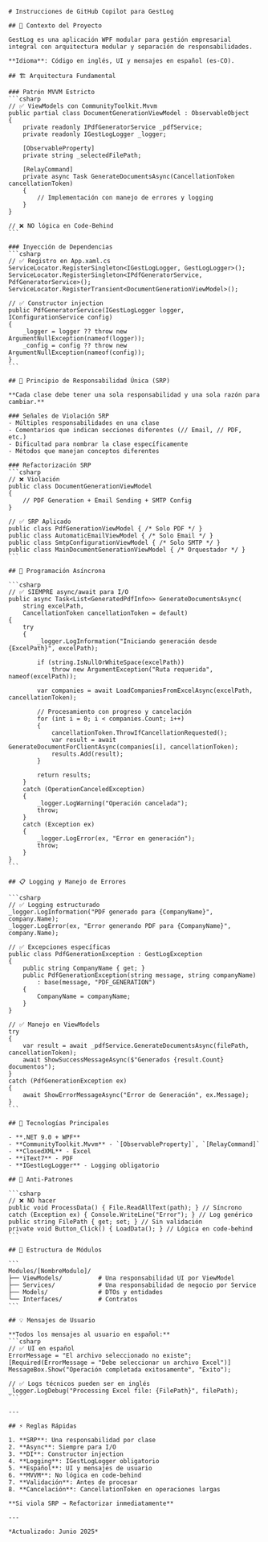 ````instructions
# Instrucciones de GitHub Copilot para GestLog

## 🎯 Contexto del Proyecto

GestLog es una aplicación WPF modular para gestión empresarial integral con arquitectura modular y separación de responsabilidades.

**Idioma**: Código en inglés, UI y mensajes en español (es-CO).

## 🏗️ Arquitectura Fundamental

### Patrón MVVM Estricto
```csharp
// ✅ ViewModels con CommunityToolkit.Mvvm
public partial class DocumentGenerationViewModel : ObservableObject
{
    private readonly IPdfGeneratorService _pdfService;
    private readonly IGestLogLogger _logger;
    
    [ObservableProperty]
    private string _selectedFilePath;
    
    [RelayCommand]
    private async Task GenerateDocumentsAsync(CancellationToken cancellationToken)
    {
        // Implementación con manejo de errores y logging
    }
}

// ❌ NO lógica en Code-Behind
```

### Inyección de Dependencias
```csharp
// ✅ Registro en App.xaml.cs
ServiceLocator.RegisterSingleton<IGestLogLogger, GestLogLogger>();
ServiceLocator.RegisterSingleton<IPdfGeneratorService, PdfGeneratorService>();
ServiceLocator.RegisterTransient<DocumentGenerationViewModel>();

// ✅ Constructor injection
public PdfGeneratorService(IGestLogLogger logger, IConfigurationService config)
{
    _logger = logger ?? throw new ArgumentNullException(nameof(logger));
    _config = config ?? throw new ArgumentNullException(nameof(config));
}
```

## 🎯 Principio de Responsabilidad Única (SRP)

**Cada clase debe tener una sola responsabilidad y una sola razón para cambiar.**

### Señales de Violación SRP
- Múltiples responsabilidades en una clase
- Comentarios que indican secciones diferentes (// Email, // PDF, etc.)
- Dificultad para nombrar la clase específicamente
- Métodos que manejan conceptos diferentes

### Refactorización SRP
```csharp
// ❌ Violación
public class DocumentGenerationViewModel
{
    // PDF Generation + Email Sending + SMTP Config
}

// ✅ SRP Aplicado
public class PdfGenerationViewModel { /* Solo PDF */ }
public class AutomaticEmailViewModel { /* Solo Email */ }
public class SmtpConfigurationViewModel { /* Solo SMTP */ }
public class MainDocumentGenerationViewModel { /* Orquestador */ }
```

## 🔄 Programación Asíncrona

```csharp
// ✅ SIEMPRE async/await para I/O
public async Task<List<GeneratedPdfInfo>> GenerateDocumentsAsync(
    string excelPath, 
    CancellationToken cancellationToken = default)
{
    try
    {
        _logger.LogInformation("Iniciando generación desde {ExcelPath}", excelPath);
        
        if (string.IsNullOrWhiteSpace(excelPath))
            throw new ArgumentException("Ruta requerida", nameof(excelPath));
            
        var companies = await LoadCompaniesFromExcelAsync(excelPath, cancellationToken);
        
        // Procesamiento con progreso y cancelación
        for (int i = 0; i < companies.Count; i++)
        {
            cancellationToken.ThrowIfCancellationRequested();
            var result = await GenerateDocumentForClientAsync(companies[i], cancellationToken);
            results.Add(result);
        }
        
        return results;
    }
    catch (OperationCanceledException)
    {
        _logger.LogWarning("Operación cancelada");
        throw;
    }
    catch (Exception ex)
    {
        _logger.LogError(ex, "Error en generación");
        throw;
    }
}
```

## 📋 Logging y Manejo de Errores

```csharp
// ✅ Logging estructurado
_logger.LogInformation("PDF generado para {CompanyName}", company.Name);
_logger.LogError(ex, "Error generando PDF para {CompanyName}", company.Name);

// ✅ Excepciones específicas
public class PdfGenerationException : GestLogException
{
    public string CompanyName { get; }
    public PdfGenerationException(string message, string companyName) 
        : base(message, "PDF_GENERATION")
    {
        CompanyName = companyName;
    }
}

// ✅ Manejo en ViewModels
try
{
    var result = await _pdfService.GenerateDocumentsAsync(filePath, cancellationToken);
    await ShowSuccessMessageAsync($"Generados {result.Count} documentos");
}
catch (PdfGenerationException ex)
{
    await ShowErrorMessageAsync("Error de Generación", ex.Message);
}
```

## 🎯 Tecnologías Principales

- **.NET 9.0 + WPF**
- **CommunityToolkit.Mvvm** - `[ObservableProperty]`, `[RelayCommand]`
- **ClosedXML** - Excel
- **iText7** - PDF
- **IGestLogLogger** - Logging obligatorio

## 🚫 Anti-Patrones

```csharp
// ❌ NO hacer
public void ProcessData() { File.ReadAllText(path); } // Síncrono
catch (Exception ex) { Console.WriteLine("Error"); } // Log genérico
public string FilePath { get; set; } // Sin validación
private void Button_Click() { LoadData(); } // Lógica en code-behind
```

## 📁 Estructura de Módulos

```
Modules/[NombreModulo]/
├── ViewModels/          # Una responsabilidad UI por ViewModel
├── Services/            # Una responsabilidad de negocio por Service
├── Models/              # DTOs y entidades
└── Interfaces/          # Contratos
```

## 💡 Mensajes de Usuario

**Todos los mensajes al usuario en español:**
```csharp
// ✅ UI en español
ErrorMessage = "El archivo seleccionado no existe";
[Required(ErrorMessage = "Debe seleccionar un archivo Excel")]
MessageBox.Show("Operación completada exitosamente", "Éxito");

// ✅ Logs técnicos pueden ser en inglés
_logger.LogDebug("Processing Excel file: {FilePath}", filePath);
```

---

## ⚡ Reglas Rápidas

1. **SRP**: Una responsabilidad por clase
2. **Async**: Siempre para I/O
3. **DI**: Constructor injection
4. **Logging**: IGestLogLogger obligatorio
5. **Español**: UI y mensajes de usuario
6. **MVVM**: No lógica en code-behind
7. **Validación**: Antes de procesar
8. **Cancelación**: CancellationToken en operaciones largas

**Si viola SRP → Refactorizar inmediatamente**

---

*Actualizado: Junio 2025*
````
